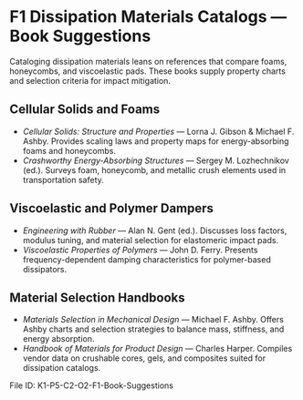 # F1 Dissipation Materials Catalogs — Book Suggestions

Cataloging dissipation materials leans on references that compare foams, honeycombs, and viscoelastic pads. These books supply property charts and selection criteria for impact mitigation.

## Cellular Solids and Foams
- *Cellular Solids: Structure and Properties* — Lorna J. Gibson & Michael F. Ashby. Provides scaling laws and property maps for energy-absorbing foams and honeycombs.
- *Crashworthy Energy-Absorbing Structures* — Sergey M. Lozhechnikov (ed.). Surveys foam, honeycomb, and metallic crush elements used in transportation safety.

## Viscoelastic and Polymer Dampers
- *Engineering with Rubber* — Alan N. Gent (ed.). Discusses loss factors, modulus tuning, and material selection for elastomeric impact pads.
- *Viscoelastic Properties of Polymers* — John D. Ferry. Presents frequency-dependent damping characteristics for polymer-based dissipators.

## Material Selection Handbooks
- *Materials Selection in Mechanical Design* — Michael F. Ashby. Offers Ashby charts and selection strategies to balance mass, stiffness, and energy absorption.
- *Handbook of Materials for Product Design* — Charles Harper. Compiles vendor data on crushable cores, gels, and composites suited for dissipation catalogs.

File ID: K1-P5-C2-O2-F1-Book-Suggestions

